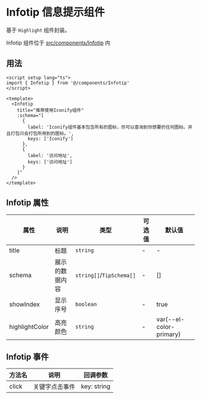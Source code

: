 # Infotip 信息提示组件

基于 `Highlight` 组件封装。

Infotip 组件位于 [src/components/Infotip](https://github.com/kailong321200875/vue-element-plus-admin/tree/master/src/components/Infotip) 内

## 用法

```vue
<script setup lang="ts">
import { Infotip } from '@/components/Infotip'
</script>

<template>
  <Infotip
    title="推荐使用Iconify组件"
    :schema="[
      {
        label: 'Iconify组件基本包含所有的图标，你可以查询到你想要的任何图标。并且打包只会打包所用到的图标。',
        keys: ['Iconify']
      },
      {
        label: '访问地址',
        keys: ['访问地址']
      }
    ]"
  />
</template>

```

## Infotip 属性

| 属性 | 说明 | 类型 | 可选值 | 默认值 |
| ---- | ---- | ---- | ---- | ---- |
| title | 标题 | `string` | - | - |
| schema | 展示的数据内容 | `string[]`/`TipSchema[]` | - | [] |
| showIndex | 显示序号 | `boolean` | - | true |
| highlightColor | 高亮颜色 | `string` | - | var(--el-color-primary) |

## Infotip 事件

| 方法名 | 说明 | 回调参数 |
| ---- | ---- | ---- |
| click | 关键字点击事件 | key: string |
